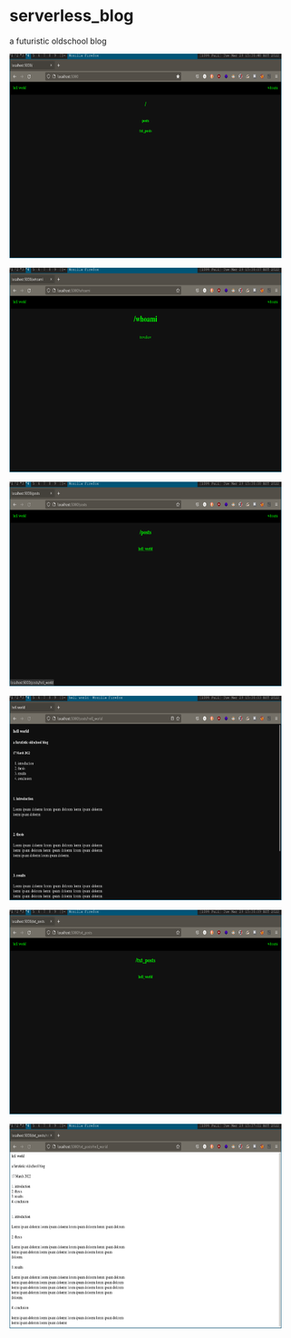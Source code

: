<h1> serverless_blog </h1>
<p> a futuristic oldschool blog </p>

<p align="left">
<img src="imgs/root.png" width="480" height="360">
</p>

<p align="left">
<img src="imgs/whoami.png" width="480" height="360">
</p>

<p align="left">
<img src="imgs/posts.png" width="480" height="360">
</p>

<p align="left">
<img src="imgs/html_post.png" width="480" height="360">
</p>

<p align="left">
<img src="imgs/txt_posts.png" width="480" height="360">
</p>

<p align="left">
<img src="imgs/txt_post.png" width="480" height="360">
</p>
